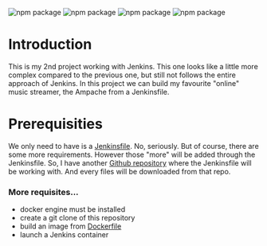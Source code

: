 ![npm package](https://img.shields.io/badge/jenkins-2.299-red.svg)
![npm package](https://img.shields.io/badge/docker-19.03.8-blue.svg)
![npm package](https://img.shields.io/badge/ampache-4.1.1-yellow.svg)
![npm package](https://img.shields.io/badge/github-1.8.3.1-orange.svg)

<h1>Introduction</h1>

This is my 2nd project working with Jenkins. This one looks like a little more complex compared to the previous one, but still not follows the entire approach of Jenkins.
In this project we can build my favourite "online" music streamer, the Ampache from a Jenkinsfile.

<h1>Prerequisities</h1>

We only need to have is a [Jenkinsfile](https://github.com/SandorJokai/Jenkins/tree/master/project-02/Jenkinsfile). No, seriously. But of course, there are some more requirements. However those "more" will be added through the Jenkinsfile.
So, I have another [Github repository](https://github.com/SandorJokai/docker/tree/master/ampache-streamer) where the Jenkinsfile will be working with.
And every files will be downloaded from that repo.

<h3>More requisites...</h3>

- docker engine must be installed
- create a git clone of this repository
- build an image from [Dockerfile](../Dockerfile)
- launch a Jenkins container

